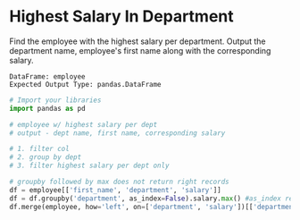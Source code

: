 # Highest Salary In Department

Find the employee with the highest salary per department.
Output the department name, employee's first name along with the corresponding salary.

```
DataFrame: employee
Expected Output Type: pandas.DataFrame
```

```python
# Import your libraries
import pandas as pd

# employee w/ highest salary per dept
# output - dept name, first name, corresponding salary

# 1. filter col
# 2. group by dept
# 3. filter highest salary per dept only

# groupby followed by max does not return right records
df = employee[['first_name', 'department', 'salary']]
df = df.groupby('department', as_index=False).salary.max() #as_index replaces reset_index()
df.merge(employee, how='left', on=['department', 'salary'])[['department', 'salary', 'first_name']]
```